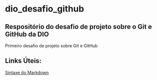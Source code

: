 # dio_desafio_github
## Respositório do desafio de projeto sobre o Git e GitHub da DIO
Primeiro desafio de projeto sobre Git e GitHub


## Links Úteis:
[Sintaxe do Markdown](https://www.markdownguide.org/basic-syntax/)
